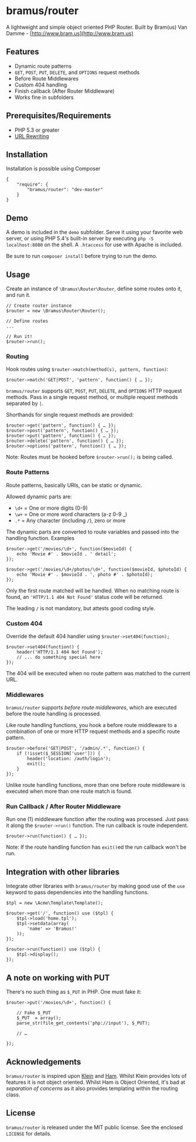 # bramus/router

A lightweight and simple object oriented PHP Router.
Built by Bram(us) Van Damme - [http://www.bram.us](http://www.bram.us)


## Features

- Dynamic route patterns
- `GET`, `POST`, `PUT`, `DELETE`, and `OPTIONS` request methods
- Before Route Middlewares
- Custom 404 handling
- Finish callback (After Router Middleware)
- Works fine in subfolders


## Prerequisites/Requirements

- PHP 5.3 or greater
- [URL Rewriting](https://gist.github.com/bramus/5332525)


## Installation

Installation is possible using Composer

	{
		"require": {
			"bramus/router": "dev-master"
		}
	}


## Demo

A demo is included in the `demo` subfolder. Serve it using your favorite web server, or using PHP 5.4's built-in server by executing `php -S localhost:8080` on the shell. A `.htaccess` for use with Apache is included.

Be sure to run `composer install` before trying to run the demo.


## Usage

Create an instance of `\Bramus\Router\Router`, define some routes onto it, and run it.

	// Create router instance
	$router = new \Bramus\Router\Router();

	// Define routes
	...

	// Run it!
	$router->run();


### Routing

Hook routes using `$router->match(method(s), pattern, function)`:

	$router->match('GET|POST', 'pattern', function() { … });

`bramus/router` supports `GET`, `POST`, `PUT`, `DELETE`, and `OPTIONS` HTTP request methods. Pass in a single request method, or multiple request methods separated by `|`.

Shorthands for single request methods are provided:

	$router->get('pattern', function() { … });
	$router->post('pattern', function() { … });
	$router->put('pattern', function() { … });
	$router->delete('pattern', function() { … });
	$router->options('pattern', function() { … });

Note: Routes must be hooked before `$router->run();` is being called.


### Route Patterns

Route patterns, basically URIs, can be static or dynamic.

Allowed dynamic parts are:
- `\d+` = One or more digits (0-9)
- `\w+` = One or more word characters (a-z 0-9 _)
- `.*` = Any character (including `/`), zero or more

The dynamic parts are converted to route variables and passed into the handling function. Examples

	$router->get('/movies/\d+', function($movieId) {
		echo 'Movie #' . $movieId . ' detail';
	});

	$router->get('/movies/\d+/photos/\d+', function($movieId, $photoId) {
		echo 'Movie #' . $movieId . ', photo #' . $photoId);
	});

Only the first route matched will be handled. When no matching route is found, an `'HTTP/1.1 404 Not Found'` status code will be returned.

The leading `/` is not mandatory, but attests good coding style.

### Custom 404

Override the default 404 handler using `$router->set404(function);`

	$router->set404(function() {
		header('HTTP/1.1 404 Not Found');
		// ... do something special here
	});

The 404 will be executed when no route pattern was matched to the current URL.


### Middlewares

`bramus/router` supports _before route middlewares_, which are executed before the route handling is processed.

Like route handling functions, you hook a before route middleware to a combination of one or more HTTP request methods and a specific route pattern.

	$router->before('GET|POST', '/admin/.*', function() {
		if (!isset($_SESSION['user'])) {
			header('location: /auth/login');
			exit();
		}
	});

Unlike route handling functions, more than one before route middleware is executed when more than one route match is found.

### Run Callback / After Router Middleware

Run one (1) middleware function after the routing was processed. Just pass it along the `$router->run()` function. The run callback is route independent.

	$router->run(function() { … });

Note: If the route handling function has `exit()`ed the run callback won't be run.

## Integration with other libraries

Integrate other libraries with `bramus/router` by making good use of the `use` keyword to pass dependencies into the handling functions.

	$tpl = new \Acme\Template\Template();

	$router->get('/', function() use ($tpl) {
		$tpl->load('home.tpl');
		$tpl->setdata(array(
			'name' => 'Bramus!'
		));
	});

	$router->run(function() use ($tpl) {
    	$tpl->display();
	});


## A note on working with PUT

There's no such thing as `$_PUT` in PHP. One must fake it:

	$router->put('/movies/\d+', function() {

		// Fake $_PUT
		$_PUT  = array();
		parse_str(file_get_contents('php://input'), $_PUT);

		// …

	});


## Acknowledgements

`bramus/router` is inspired upon [Klein](https://github.com/chriso/klein.php) and [Ham](https://github.com/radiosilence/Ham). Whilst Klein provides lots of features it is not object oriented. Whilst Ham is Object Oriented, it's bad at _separation of concerns_ as it also provides templating within the routing class.


## License

`bramus/router` is released under the MIT public license. See the enclosed `LICENSE` for details.